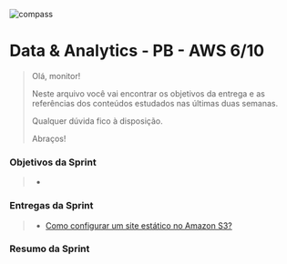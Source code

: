 ![compass](https://vetores.org/d/compass-uol.svg)

# Data & Analytics - PB - AWS 6/10

> Olá, monitor! 
> 
> Neste arquivo você vai encontrar os objetivos da entrega e as referências dos conteúdos estudados nas últimas duas semanas.
> 
> Qualquer dúvida fico à disposição. 
> 
> Abraços!

### Objetivos da Sprint
>
> - 
>
### Entregas da Sprint
>
> - [Como configurar um site estático no Amazon S3?](https://docs.aws.amazon.com/pt_br/AmazonS3/latest/userguide/HostingWebsiteOnS3Setup.html)
>
### Resumo da Sprint
>
> 